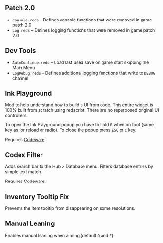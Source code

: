 ## Patch 2.0

- `Console.reds` – Defines console functions that were removed in game patch 2.0
- `Log.reds` – Defines logging functions that were removed in game patch 2.0

## Dev Tools

- `AutoContinue.reds` – Load last used save on game start skipping the Main Menu
- `LogDebug.reds` – Defines additional logging functions that write to `DEBUG` channel

## Ink Playground

Mod to help understand how to build a UI from code. 
This entire widget is 100% built from scratch using redscript.
There are no repurposed original UI controllers.

To open the Ink Playground popup you have to hold `R` when on foot (same key as for reload or radio). 
To close the popup press `ESC` or `C` key.

Requires [Codeware](https://github.com/psiberx/cp2077-codeware).

## Codex Filter

Adds search bar to the Hub > Database menu.
Filters database entries by simple text match.

Requires [Codeware](https://github.com/psiberx/cp2077-codeware).

## Inventory Tooltip Fix

Prevents the item tooltip from disappearing on some resolutions.

## Manual Leaning

Enables manual leaning when aiming (default `Q` and `E`).
